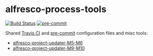 # alfresco-process-tools

[![Build Status](https://travis-ci.com/Alfresco/alfresco-process-tools.svg?branch=master)](https://travis-ci.com/Alfresco/alfresco-process-tools)
[![pre-commit](https://img.shields.io/badge/pre--commit-enabled-brightgreen?logo=pre-commit&logoColor=white)](https://github.com/pre-commit/pre-commit)

Shared [Travis CI](https://travis-ci.com/) and [pre-commit](https://pre-commit.com/) configuration files and misc tools:

* [alfresco-project-updater-M5-M6](./alfresco-project-updater-M5-M6)
* [alfresco-project-updater-M9-M10](./alfresco-project-updater-M9-M10)
